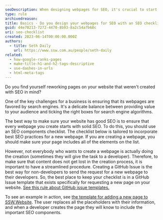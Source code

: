 ```yaml
---
seoDescription: When designing webpages for SEO, it's crucial to start with a solid checklist that includes essential elements such as title tags, meta descriptions, header tags, and more.
type: rule
archivedreason:
title: Basics - Do you design your webpages for SEO with an SEO checklist?
guid: d4e70213-7272-4470-8b93-8a2c54a7b60c
uri: seo-checklist
created: 2023-06-14T00:00:00.000Z
authors:
  - title: Seth Daily
    url: https://www.ssw.com.au/people/seth-daily
related:
  - how-google-ranks-pages
  - make-title-h1-and-h2-tags-descriptive
  - use-dashes-in-urls
  - html-meta-tags
---
```


Do you find yourself reworking pages on your website that weren't created with SEO in mind?

One of the key challenges for a business is ensuring that its webpages are favored by search engines. It's a delicate balance between providing value to your audience and ticking the right boxes for search engine algorithms.

<!--endintro-->

The best way to make sure your website has good SEO is to ensure that every webpage you create starts with solid SEO. To do this, you should use an SEO components checklist. The checklist below is tailored to incorporate best SEO practices for a new webpage. If you are creating a webpage, you should make sure your page includes all of the elements on the list.

However, not everybody who wants to create a webpage is actually doing the creation (sometimes they will give the task to a developer). Therefore, to make sure that content does not get lost in the creation process, it is important to have a streamlined procedure. Creating a GitHub Issue is the best way for non-developers to send the request for a new webpage to their developers. So, the best place to keep your checklist is in a GitHub Issue template that exists specifically for requesting a new page on your website. [See this rule about GitHub issue templates.](/github-issue-templates/)

To see an example in action, see [the template for adding a new page to SSW.Website](https://github.com/SSWConsulting/SSW.Website/issues/new?assignees=&labels=&projects=&template=new_webpage.yml&title=%F0%9F%93%84+%7B%7B+TITLE+%7D%7D+). The user replaces all the placeholders with their information, and when a developer creates the page they will know to include the important SEO components.
